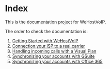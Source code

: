 # Index

This is the documentation project for WeHostVoIP. 

The order to check the documentation is:

1. [Getting Started with WeHostVoIP](docs/getting_started.md)
2. [Connection your ISP to a real carrier](docs/connecting_wehostvoip.md)
3. [Handling incoming calls with a Visual Plan]()
4. [Synchronizing your accounts with GSuite]()
5. [Synchronizing your accounts with Office 365]()



